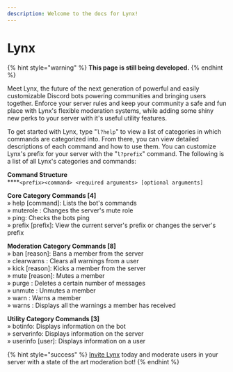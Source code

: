 ```yaml
---
description: Welcome to the docs for Lynx!
---
```


# Lynx

{% hint style="warning" %}
**This page is still being developed.**
{% endhint %}

Meet Lynx, the future of the next generation of powerful and easily customizable Discord bots powering communities and bringing users together. Enforce your server rules and keep your community a safe and fun place with Lynx's flexible moderation systems, while adding some shiny new perks to your server with it's useful utility features.

To get started with Lynx, type "`l?help`" to view a list of categories in which commands are categorized into. From there, you can view detailed descriptions of each command and how to use them. You can customize Lynx's prefix for your server with the "`l?prefix`" command. The following is a list of all Lynx's categories and commands:

**Command Structure**\
****`<prefix><command> <required arguments> [optional arguments]`

**Core Category Commands \[4]** \
» help \[command]: Lists the bot's commands \
» muterole : Changes the server's mute role \
» ping: Checks the bots ping \
» prefix \[prefix]: View the current server's prefix or changes the server's prefix

**Moderation Category Commands \[8]** \
» ban \[reason]: Bans a member from the server \
» clearwarns : Clears all warnings from a user \
» kick \[reason]: Kicks a member from the server \
» mute \[reason]: Mutes a member \
» purge : Deletes a certain number of messages \
» unmute : Unmutes a member \
» warn : Warns a member \
» warns : Displays all the warnings a member has received

**Utility Category Commands \[3]** \
» botinfo: Displays information on the bot \
» serverinfo: Displays information on the server \
» userinfo \[user]: Displays information on a user

{% hint style="success" %}
[Invite Lynx](https://matrixdev.xyz/invite/lynx) today and moderate users in your server with a state of the art moderation bot!
{% endhint %}
